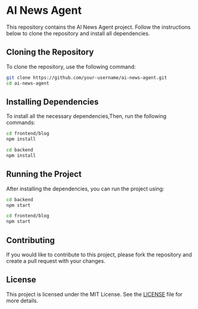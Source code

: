 # AI News Agent

This repository contains the AI News Agent project. Follow the instructions below to clone the repository and install all dependencies.

## Cloning the Repository

To clone the repository, use the following command:

```bash
git clone https://github.com/your-username/ai-news-agent.git
cd ai-news-agent
```

## Installing Dependencies

To install all the necessary dependencies,Then, run the following commands:

```bash
cd frontend/blog
npm install
```

```bash
cd backend
npm install
```


## Running the Project

After installing the dependencies, you can run the project using:

```bash
cd backend
npm start
```

```bash
cd frontend/blog
npm start
```

## Contributing

If you would like to contribute to this project, please fork the repository and create a pull request with your changes.

## License

This project is licensed under the MIT License. See the [LICENSE](LICENSE) file for more details.